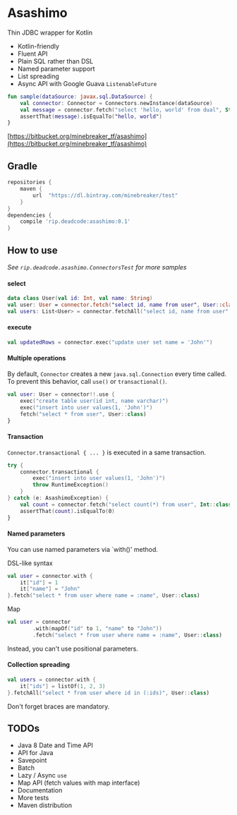 # Asashimo

Thin JDBC wrapper for Kotlin

* Kotlin-friendly
* Fluent API
* Plain SQL rather than DSL
* Named parameter support
* List spreading
* Async API with Google Guava `ListenableFuture`

```kotlin
fun sample(dataSource: javax.sql.DataSource) {
    val connector: Connector = Connectors.newInstance(dataSource)
    val message = connector.fetch("select 'hello, world' from dual", String::class)
    assertThat(message).isEqualTo("hello, world")
}
```

[https://bitbucket.org/minebreaker_tf/asashimo](https://bitbucket.org/minebreaker_tf/asashimo)


## Gradle

```groovy
repositories {
    maven {
        url  "https://dl.bintray.com/minebreaker/test"
    }
}
dependencies {
    compile 'rip.deadcode:asashimo:0.1'
}
```


## How to use

*See `rip.deadcode.asashimo.ConnectorsTest` for more samples*

#### select

```kotlin
data class User(val id: Int, val name: String)
val user: User = connector.fetch("select id, name from user", User::class)
val users: List<User> = connector.fetchAll("select id, name from user", User::class)
```

#### execute

```kotlin
val updatedRows = connector.exec("update user set name = 'John'")
```

#### Multiple operations

By default, `Connector` creates a new `java.sql.Connection` every time called.
To prevent this behavior, call `use()` or `transactional()`.

```kotlin
val user: User = connector!!.use {
    exec("create table user(id int, name varchar)")
    exec("insert into user values(1, 'John')")
    fetch("select * from user", User::class)
}
```

#### Transaction

`Connector.transactional { ... }` is executed in a same transaction.

```kotlin
try {
    connector.transactional {
        exec("insert into user values(1, 'John')")
        throw RuntimeException()
    }
} catch (e: AsashimoException) {
    val count = connector.fetch("select count(*) from user", Int::class)
    assertThat(count).isEqualTo(0)
}
```

#### Named parameters

You can use named parameters via `with()' method.

DSL-like syntax

```kotlin
val user = connector.with {
    it["id"] = 1
    it["name"] = "John"
}.fetch("select * from user where name = :name", User::class)
```

Map

```kotlin
val user = connector
        .with(mapOf("id" to 1, "name" to "John"))
        .fetch("select * from user where name = :name", User::class)
```

Instead, you can't use positional parameters.


#### Collection spreading

```kotlin
val users = connector.with {
    it["ids"] = listOf(1, 2, 3)
}.fetchAll("select * from user where id in (:ids)", User::class)
```

Don't forget braces are mandatory.


## TODOs

* Java 8 Date and Time API
* API for Java
* Savepoint
* Batch
* Lazy / Async `use`
* Map API (fetch values with map interface)
* Documentation
* More tests
* Maven distribution
